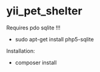 # yii_pet_shelter

Requires pdo sqlite !!!
 * sudo apt-get install php5-sqlite

Installation:
 * composer install